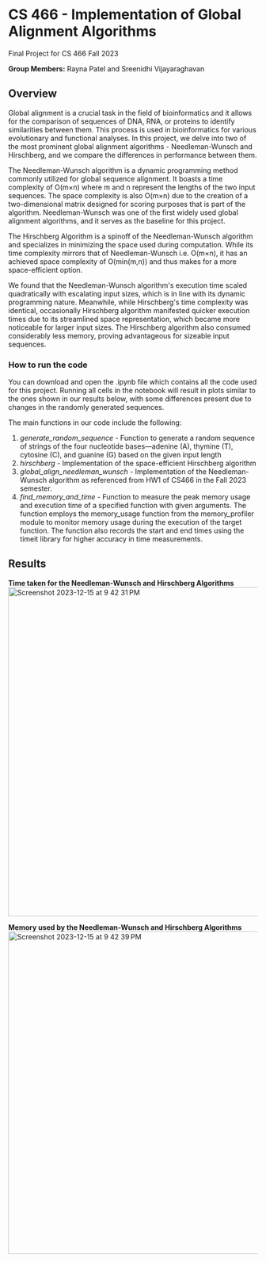 # CS 466 - Implementation of Global Alignment Algorithms
Final Project for CS 466 Fall 2023

**Group Members:** Rayna Patel and Sreenidhi Vijayaraghavan

## Overview
Global alignment is a crucial task in the field of bioinformatics and it allows for the comparison of sequences of DNA, RNA, or proteins to identify similarities between them. This process is used in bioinformatics for various evolutionary and functional analyses. In this project, we delve into two of the most prominent global alignment algorithms - Needleman-Wunsch and Hirschberg, and we compare the differences in performance between them.

The Needleman-Wunsch algorithm is a dynamic programming method commonly utilized for global sequence alignment. It boasts a time complexity of O(m×n) where m and n represent the lengths of the two input sequences. The space complexity is also O(m×n) due to the creation of a two-dimensional matrix designed for scoring purposes that is part of the algorithm. Needleman-Wunsch was one of the first widely used global alignment algorithms, and it serves as the baseline for this project.

The Hirschberg Algorithm is a spinoff of the Needleman-Wunsch algorithm and specializes in minimizing the space used during computation. While its time complexity mirrors that of Needleman-Wunsch i.e. O(m×n), it has an achieved space complexity of O(min(m,n)) and thus makes for a more space-efficient option. 

We found that the Needleman-Wunsch algorithm's execution time scaled quadratically with escalating input sizes, which is in line with its dynamic programming nature. Meanwhile, while Hirschberg's time complexity was identical, occasionally Hirschberg algorithm manifested quicker execution times due to its streamlined space representation, which became more  noticeable for larger input sizes. The Hirschberg algorithm also consumed considerably less memory, proving advantageous for sizeable input sequences.


### How to run the code

You can download and open the .ipynb file which contains all the code used for this project. Running all cells in the notebook will result in plots similar to the ones shown in our results below, with some differences present due to changes in the randomly generated sequences.

The main functions in our code include the following:
1. _generate_random_sequence_ - Function to generate a random sequence of strings of the four nucleotide bases—adenine (A), thymine (T), cytosine (C), and guanine (G) based on the given input length
2. _hirschberg_ - Implementation of the space-efficient Hirschberg algorithm
3. _global_align_needleman_wunsch_ - Implementation of the Needleman-Wunsch algorithm as referenced from HW1 of CS466 in the Fall 2023 semester.
4. _find_memory_and_time_ - Function to measure the peak memory usage and execution time of a specified function with given arguments. The function employs the memory_usage function from the memory_profiler module to monitor memory usage during the execution of the target function. The function also records the start and end times using the timeit library for higher accuracy in time measurements.

## Results

**Time taken for the Needleman-Wunsch and Hirschberg Algorithms**
<img width="664" alt="Screenshot 2023-12-15 at 9 42 31 PM" src="https://github.com/sreenidhi2002/Global_Alignment_Algorithms/assets/55078126/c17a5526-918c-4cfc-98a6-8262b29377ce">

**Memory used by the Needleman-Wunsch and Hirschberg Algorithms**
<img width="651" alt="Screenshot 2023-12-15 at 9 42 39 PM" src="https://github.com/sreenidhi2002/Global_Alignment_Algorithms/assets/55078126/d3c3cbd6-77f0-42e9-b9c3-a4156b9f075e">


